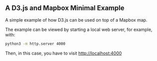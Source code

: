 A D3.js and Mapbox Minimal Example
----------------------------------

A simple example of how D3.js can be used on top of a Mapbox map.

The example can be viewed by starting a local web server, for example, with:
```bash
python3 -m http.server 4000
```

Then, in this case, you have to visit [http://localhost:4000](http://localhost:4000)